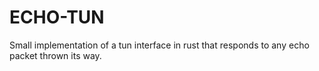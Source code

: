 # ECHO-TUN
Small implementation of a tun interface in rust that responds to any echo packet thrown its way.
